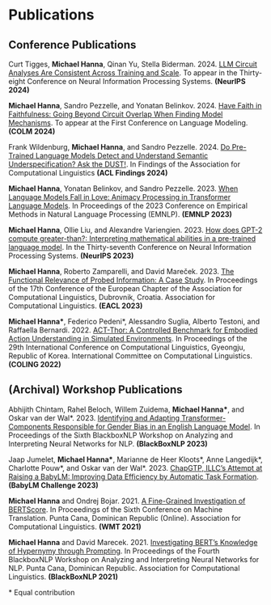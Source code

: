 # Publications
## Conference Publications
Curt Tigges, **Michael Hanna**, Qinan Yu, Stella Biderman. 2024. [LLM Circuit Analyses Are Consistent Across Training and Scale](https://arxiv.org/abs/2407.10827). To appear in the Thirty-eight Conference on Neural Information Processing Systems. **(NeurIPS 2024)**

**Michael Hanna**, Sandro Pezzelle, and Yonatan Belinkov. 2024. [Have Faith in Faithfulness: Going Beyond Circuit Overlap When Finding Model Mechanisms](https://arxiv.org/abs/2403.17806). To appear at the First Conference on Language Modeling. **(COLM 2024)**

Frank Wildenburg, **Michael Hanna**, and Sandro Pezzelle. 2024. [Do Pre-Trained Language Models Detect and Understand Semantic Underspecification? Ask the DUST!](https://arxiv.org/abs/2402.12486). In Findings of the Association for Computational Linguistics **(ACL Findings 2024)**

**Michael Hanna**, Yonatan Belinkov, and Sandro Pezzelle. 2023. [When Language Models Fall in Love: Animacy Processing in Transformer Language Models](https://aclanthology.org/2023.emnlp-main.744/). In Proceedings of the 2023 Conference on Empirical Methods in Natural Language Processing (EMNLP). **(EMNLP 2023)**

**Michael Hanna**, Ollie Liu, and Alexandre Variengien. 2023. [How does GPT-2 compute greater-than?: Interpreting mathematical abilities in a pre-trained language model](http://arxiv.org/abs/2305.00586). In the Thirty-seventh Conference on Neural Information Processing Systems. **(NeurIPS 2023)**

**Michael Hanna**, Roberto Zamparelli, and David Mareček. 2023. [The Functional Relevance of Probed Information: A Case Study](https://aclanthology.org/2023.eacl-main.58/). In Proceedings of the 17th Conference of the European Chapter of the Association for Computational Linguistics, Dubrovnik, Croatia. Association for Computational Linguistics. **(EACL 2023)**

**Michael Hanna\***, Federico Pedeni\*, Alessandro Suglia, Alberto Testoni, and Raffaella Bernardi. 2022. [ACT-Thor: A Controlled Benchmark for Embodied Action Understanding in Simulated Environments](https://aclanthology.org/2022.coling-1.495/). In Proceedings of the 29th International Conference on Computational Linguistics, Gyeongju, Republic of Korea. International Committee on Computational Linguistics. **(COLING 2022)**

## (Archival) Workshop Publications
Abhijith Chintam, Rahel Beloch, Willem Zuidema, **Michael Hanna\***, and Oskar van der Wal\*. 2023. [Identifying and Adapting Transformer-Components Responsible for Gender Bias in an English Language Model](https://aclanthology.org/2023.blackboxnlp-1.29/). In Proceedings of the Sixth BlackboxNLP Workshop on Analyzing and Interpreting Neural Networks for NLP. **(BlackBoxNLP 2023)**

Jaap Jumelet, **Michael Hanna\***, Marianne de Heer Kloots\*, Anne Langedijk\*, Charlotte Pouw\*, and Oskar van der Wal\*. 2023. [ChapGTP, ILLC’s Attempt at Raising a BabyLM: Improving Data Efficiency by Automatic Task Formation](https://aclanthology.org/2023.conll-babylm.6/). **(BabyLM Challenge 2023)**

**Michael Hanna** and Ondrej Bojar. 2021. [A Fine-Grained Investigation of BERTScore](https://aclanthology.org/2021.wmt-1.59/). In Proceedings of the Sixth Conference on Machine Translation. Punta Cana, Dominican Republic (Online). Association for Computational Linguistics. **(WMT 2021)**

**Michael Hanna** and David Marecek. 2021. [Investigating BERT’s Knowledge of Hypernymy through Prompting](https://aclanthology.org/2021.blackboxnlp-1.20/). In Proceedings of the Fourth BlackboxNLP Workshop on Analyzing and Interpreting Neural Networks for NLP. Punta Cana, Dominican Republic. Association for Computational Linguistics. **(BlackBoxNLP 2021)**

\* Equal contribution

<!---
## Software Engineering Projects

### Learn Hangul (2019)
<img src="/assets/img/Thumb.png" width="140" height="140">

A learning game (think Duolingo) that teaches you Hangul / 한글, the Korean alphabet. The game is written entirely in Elm, a purely functional language designed for reliable webapps with no runtime exceptions—a property of Elm that I hope you enjoy while playing this game!

This was developed as a project for CMSC 22300: Functional Programming. It does not yet teach all elements of Hangul.

Play the demo [here](https://hannamw.github.io/demos/learn-hangul)!

### Othello (2017)
<img src="/assets/img/othello.png" width="140" height="140">

An implementation of the classic board game, Othello, in C. Play against a human, or a computer. The computer can be very hard to beat - at its hardest setting, it uses a minimax strategy that evaluates board states up to 6 moves in advance.

This program can found on <a href="https://github.com/hannamw/othello-in-c">github</a>, and is run from the command line.
-->
